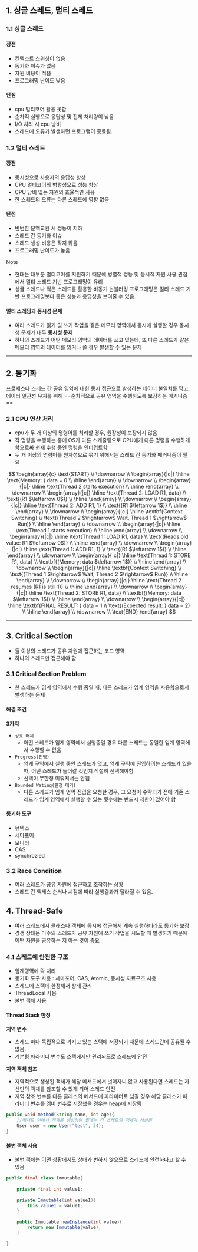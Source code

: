 ## 1. 싱글 스레드, 멀티 스레드

### 1.1 싱글 스레드
#### 장점
- 컨텍스트 스위칭이 없음
- 동기화 이슈가 없음
- 자원 비용이 적음
- 프로그래밍 난이도 낮음

#### 단점
- cpu 멀티코어 활용 못함
- 순차적 실행으로 응답성 및 전체 처리량이 낮음
- I/O 처리 시 cpu 낭비
- 스레드에 오류가 발생하면 프로그램이 종료됨.

### 1.2 멀티 스레드

#### 장점
- 동시성으로 사용자의 응답성 향상
- CPU 멀티코어의 병렬성으로 성능 향상
- CPU 낭비 없는 자원의 효율적인 사용
- 한 스레드의 오류는 다른 스레드에 영향 없음

#### 단점
- 빈번한 문맥교환 시 성능이 저하
- 스레드 간 동기화 이슈
- 스레드 생성 비용은 작지 않음
- 프로그래밍 난이도가 높음

>[!Note]
>- 현대는 대부분 멀티코어를 지원하기 때문에 병렬적 성능 및 동시적 자원 사용 관점에서 멀티 스레드 기반 프로그래밍이 유리
>- 싱글 스레드나 적은 스레드를 활용한 비동기 논블러킹 프로그래밍은 멀티 스레드 기반 프로그래밍보다 좋은 성능과 응답성을 보여줄 수 있음.

#### 멀티 스레딩과 동시성 문제
- 여러 스레드가 읽기 및 쓰기 작업을 같은 메모리 영역에서 동시에 실행할 경우 동시성 문제가 대두
**동시성 문제**
- 하나의 스레드가 어떤 메모리 영역의 데이터를 쓰고 있는데, 또 다른 스레드가 같은 메모리 영역의 데이터를 읽거나 쓸 경우 발생할 수 있는 문제

---
## 2. 동기화
프로세스나 스레드 간 공유 영역에 대한 동시 접근으로 발생하는 데이터 불일치를 막고, 데이터 일관성 유지를 위해 ==순차적으로 공유 영역을 수행하도록 보장하는 메커니즘==

### 2.1 CPU 연산 처리
- cpu가 두 개 이상의 명령어를 처리할 경우, 원장성이 보장되지 않음
- 각 명령을 수행하는 중에 OS가 다른 스케줄링으로 CPU에게 다른 명령을 수행하게 함으로싸 현재 수행 중인 명령을 인터럽트함
- 두 개 이상의 명령어를 원자성으로 묶기 위해서는 스레드 간 동기화 메커니즘이 필요

$$
\begin{array}{c}
\text{START} \\
\downarrow \\
\begin{array}{|c|}
\hline \text{Memory: } data = 0 \\
\hline
\end{array} \\
\downarrow \\
\begin{array}{|c|}
\hline \text{Thread 2 starts execution} \\
\hline
\end{array} \\
\downarrow \\
\begin{array}{|c|}
\hline \text{Thread 2: LOAD R1, data} \\
\text{(R1 $\leftarrow 0$)} \\
\hline
\end{array} \\
\downarrow \\
\begin{array}{|c|}
\hline \text{Thread 2: ADD R1, 1} \\
\text{(R1 $\leftarrow 1$)} \\
\hline
\end{array} \\
\downarrow \\
\begin{array}{|c|}
\hline \textbf{Context Switching} \\
\text{(Thread 2 $\rightarrow$ Wait, Thread 1 $\rightarrow$ Run)} \\
\hline
\end{array} \\
\downarrow \\
\begin{array}{|c|}
\hline \text{Thread 1 starts execution} \\
\hline
\end{array} \\
\downarrow \\
\begin{array}{|c|}
\hline \text{Thread 1: LOAD R1, data} \\
\text{(Reads old value: R1 $\leftarrow 0$)} \\
\hline
\end{array} \\
\downarrow \\
\begin{array}{|c|}
\hline \text{Thread 1: ADD R1, 1} \\
\text{(R1 $\leftarrow 1$)} \\
\hline
\end{array} \\
\downarrow \\
\begin{array}{|c|}
\hline \text{Thread 1: STORE R1, data} \\
\textbf{(Memory: data $\leftarrow 1$)} \\
\hline
\end{array} \\
\downarrow \\
\begin{array}{|c|}
\hline \textbf{Context Switching} \\
\text{(Thread 1 $\rightarrow$ Wait, Thread 2 $\rightarrow$ Run)} \\
\hline
\end{array} \\
\downarrow \\
\begin{array}{|c|}
\hline \text{Thread 2 resumes (R1 is still 1)} \\
\hline
\end{array} \\
\downarrow \\
\begin{array}{|c|}
\hline \text{Thread 2: STORE R1, data} \\
\textbf{(Memory: data $\leftarrow 1$)} \\
\hline
\end{array} \\
\downarrow \\
\begin{array}{|c|}
\hline \textbf{FINAL RESULT: } data = 1 \\
\text{(Expected result: } data = 2) \\
\hline
\end{array} \\
\downarrow \\
\text{END}
\end{array}
$$

---
## 3. Critical Section
- 둘 이상의 스레드가 공유 자원에 접근하는 코드 영역
- 하나의 스레드만 접근해야 함

### 3.1 Critical Section Problem
- 한 스레드가 임계 영역에서 수행 중일 때, 다른 스레드가 임계 영역을 사용함으로서 발생하는 문제

#### 해결 조건 
**3가지**
- `상호 배제`
	- 어떤 스레드가 임계 영역에서 실행중일 경우 다른 스레드는 동일한 임계 영역에서 수행할 수 없음
- `Progress(진행)`
	- 임계 구역에서 실행 중인 스레드가 없고, 임계 구역에 진입하려는 스레드가 있을 때, 어떤 스레드가 들어갈 것인지 적절히 선택해야함
	- 선택이 무한정 미뤄져서는 안됨
- `Bounded Wating(한정 대기)`
	- 다른 스레드가 임계 영역 진입을 요청한 경우, 그 요청이 수락되기 전에 기존 스레드가 임계 영역에서 실행할 수 있는 횟수에는 반드시 제한이 있어야 함

#### 동기화 도구
- 뮤텍스
- 세마포어
- 모니터
- CAS
- synchrozied

### 3.2 Race Condition
- 여러 스레드가 공유 자원에 접근하고 조작하는 상황
- 스레드 간 액세스 순서나 시점에 따라 실행결과가 달라질 수 있음.

## 4. Thread-Safe
- 여러 스레드에서 클래스나 객체에 동시에 접근해서 계속 실행하더라도 동기화 보장
- 경쟁 상태는 다수의 스레드가 공유 자원에 쓰기 작업을 시도할 때 발생하기 때문에 어떤 자원을 공유하는 지 아는 것이 중요

### 4.1 스레드에 안전한 구조
- 임계영역에 락 처리
- 동기화 도구 사용 : 세마포어, CAS, Atomic, 동시성 자료구조 사용
- 스레드에 스택에 한정해서 상태 관리 
- ThreadLocal 사용
- 불변 객체 사용

#### Thread Stack 한정
**지역 변수**
- 스레드 마다 독립적으로 가지고 있는 스택에 저장되기 때문에 스레드간에 공유될 수 없음.
- 기본형 파라미터 변수도 스택에서만 관리되므로 스레드에 안전

**지역 객체 참조**
- 지역적으로 생성된 객체가 해당 메서드에서 벗어자니 않고 사용된다면 스레드는 자신만의 객체를 참조할 수 있게 되어 스레드 안전
- 지역 참조 변수를 다른 클래스의 메서드에 파라미터로 넘길 경우 해당 클래스가 파라미터 변수를 멤버 변수로 저장했을 경우는 heap에 저장됨

```java
public void method(String name, int age){
	//메서드 안에서 객체를 생성하면 힙에는 각 스레드의 객체가 생성됨
	User user = new User("test", 34);
}
```

#### 불변 객체 사용
- 불변 객체는 어떤 상황에서도 상태가 변하지 않으므로 스레드에 안전하다고 할 수 있음
```java
public final class Immutable{
	
	private final int value1;
	
	private Immutable(int value1){
		this.value1 = value1;
	}
	
	public Immutable newInstance(int value){
		return new Immutable(value);
	}

}
```

